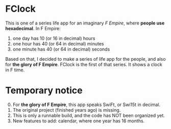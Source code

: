 # FClock
This is one of a series life app for an imaginary *F Empire*, where **people use hexadecimal**. In F Empire:
1. one day has 10 (or 16 in decimal) hours 
2. one hour has 40 (or 64 in decimal) minutes
3. one minute has 40 (or 64 in decimal) seconds

Based on that, I decided to make a series of life app for the people, and also for **the glory of F Empire**. FClock is the first of that series. It shows a clock in F time. 

# Temporary notice
0. For **the glory of F Empire**, this app speaks SwiFt, or Swi15t in decimal.
1. The original project (finished years ago) is missing. 
2. This is only a runnable build, and the code has NOT been organized yet.
3. New features to add: calendar, where one year has 16 months.
